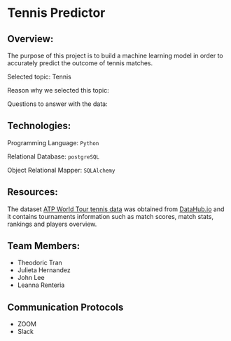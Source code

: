 # Tennis Predictor

## Overview:

The purpose of this project is to build a machine learning model in order to accurately predict the outcome of tennis matches.

Selected topic: 
Tennis

Reason why we selected this topic:

Questions to answer with the data:


## Technologies:
Programming Language: `Python` 

Relational Database: `postgreSQL` 

Object Relational Mapper: `SQLAlchemy` 


## Resources:

The dataset [ATP World Tour tennis data](https://datahub.io/sports-data/atp-world-tour-tennis-data#resource-match_stats_2017_unindexed) was obtained from [DataHub.io](https://datahub.io) and it contains tournaments information such as match scores, match stats, rankings and players overview.

## Team Members:
- Theodoric Tran
- Julieta Hernandez
- John Lee
- Leanna Renteria

## Communication Protocols
- ZOOM
- Slack


